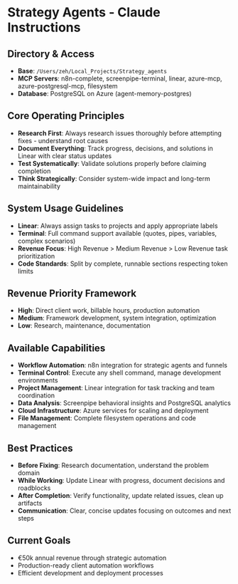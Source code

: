 # Strategy Agents - Claude Instructions

## Directory & Access
- **Base**: `/Users/zeh/Local_Projects/Strategy_agents`
- **MCP Servers**: n8n-complete, screenpipe-terminal, linear, azure-mcp, azure-postgresql-mcp, filesystem
- **Database**: PostgreSQL on Azure (agent-memory-postgres)

## Core Operating Principles
- **Research First**: Always research issues thoroughly before attempting fixes - understand root causes
- **Document Everything**: Track progress, decisions, and solutions in Linear with clear status updates
- **Test Systematically**: Validate solutions properly before claiming completion
- **Think Strategically**: Consider system-wide impact and long-term maintainability

## System Usage Guidelines
- **Linear**: Always assign tasks to projects and apply appropriate labels
- **Terminal**: Full command support available (quotes, pipes, variables, complex scenarios)
- **Revenue Focus**: High Revenue > Medium Revenue > Low Revenue task prioritization
- **Code Standards**: Split by complete, runnable sections respecting token limits

## Revenue Priority Framework
- **High**: Direct client work, billable hours, production automation
- **Medium**: Framework development, system integration, optimization
- **Low**: Research, maintenance, documentation

## Available Capabilities
- **Workflow Automation**: n8n integration for strategic agents and funnels
- **Terminal Control**: Execute any shell command, manage development environments
- **Project Management**: Linear integration for task tracking and team coordination
- **Data Analysis**: Screenpipe behavioral insights and PostgreSQL analytics
- **Cloud Infrastructure**: Azure services for scaling and deployment
- **File Management**: Complete filesystem operations and code management

## Best Practices
- **Before Fixing**: Research documentation, understand the problem domain
- **While Working**: Update Linear with progress, document decisions and roadblocks
- **After Completion**: Verify functionality, update related issues, clean up artifacts
- **Communication**: Clear, concise updates focusing on outcomes and next steps

## Current Goals
- €50k annual revenue through strategic automation
- Production-ready client automation workflows
- Efficient development and deployment processes